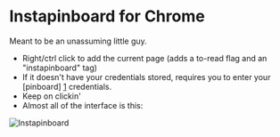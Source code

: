 Instapinboard for Chrome
========================

Meant to be an unassuming little guy. 

* Right/ctrl click to add the current page (adds a to-read flag and an "instapinboard" tag)
* If it doesn't have your credentials stored, requires you to enter your [pinboard] [1] credentials.
* Keep on clickin'
* Almost all of the interface is this:

![Instapinboard](http://slpsys.com/img/instapinboard.png)

[1]: http://pinboard.in
